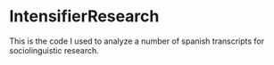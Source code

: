 # IntensifierResearch
This is the code I used to analyze a number of spanish transcripts for sociolinguistic research.

